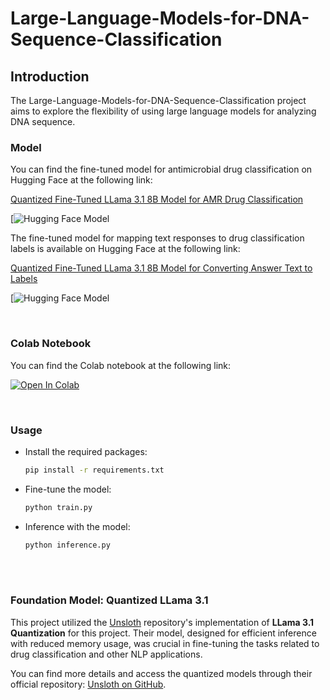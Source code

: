 # Large-Language-Models-for-DNA-Sequence-Classification

## Introduction

The Large-Language-Models-for-DNA-Sequence-Classification project aims to explore the flexibility of using large language models for analyzing DNA sequence.



### Model

You can find the fine-tuned model for antimicrobial drug classification on Hugging Face at the following link:

[Quantized Fine-Tuned LLama 3.1 8B Model for AMR Drug Classification](https://huggingface.co/hyoo14/Meta-Llama-3.1-8B-Instruct-bnb-4bit_DNA_AMR)


[![Hugging Face Model](https://huggingface.co/hyoo14/Meta-Llama-3.1-8B-Instruct-bnb-4bit_DNA_AMR)



The fine-tuned model for mapping text responses to drug classification labels is available on Hugging Face at the following link:

[Quantized Fine-Tuned LLama 3.1 8B Model for Converting Answer Text to Labels](https://huggingface.co/hyoo14/Meta-Llama-3.1-8B-Instruct-bnb-4bit_AnswerToLabel)


[![Hugging Face Model](https://huggingface.co/hyoo14/Meta-Llama-3.1-8B-Instruct-bnb-4bit_AnswerToLabel)


<br/>

### Colab Notebook

You can find the Colab notebook at the following link:

[![Open In Colab](https://colab.research.google.com/assets/colab-badge.svg)](https://colab.research.google.com/drive/1w4BXSYMP0uyIVepgZI2OTzA9hfqewia6?usp=sharing)








<br/>



### Usage

* Install the required packages:

    ```sh
    pip install -r requirements.txt
    ```


* Fine-tune the model:

    ```sh
    python train.py
    ```

* Inference with the model:

    ```sh
    python inference.py
    ```





<br/>
<br/>


### Foundation Model: Quantized LLama 3.1 

This project utilized the [Unsloth](https://github.com/unslothai/unsloth) repository's implementation of **LLama 3.1 Quantization** for this project. Their model, designed for efficient inference with reduced memory usage, was crucial in fine-tuning the tasks related to drug classification and other NLP applications.

You can find more details and access the quantized models through their official repository: [Unsloth on GitHub](https://github.com/unslothai/unsloth).

